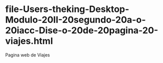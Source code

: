 # file-Users-theking-Desktop-Modulo-20II-20segundo-20a-o-20iacc-Dise-o-20de-20pagina-20-viajes.html
Pagina web de Viajes 
